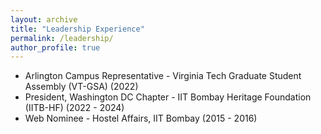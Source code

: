 ```yaml
---
layout: archive
title: "Leadership Experience"
permalink: /leadership/
author_profile: true
---
```


- Arlington Campus Representative - Virginia Tech Graduate Student Assembly (VT-GSA) (2022)
- President, Washington DC Chapter - IIT Bombay Heritage Foundation (IITB-HF) (2022 - 2024)
- Web Nominee - Hostel Affairs, IIT Bombay (2015 - 2016)